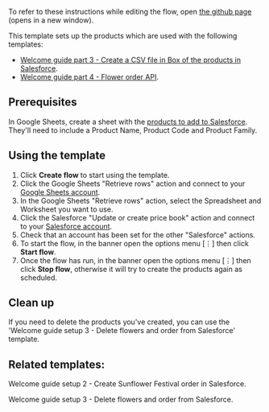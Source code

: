 To refer to these instructions while editing the flow, open [the github page](https://github.com/ot4i/app-connect-templates/blob/master/resources/markdown/Welcome%20guide%20setup%201%20-%20Add%20products%20to%20Salesforce_instructions.md) (opens in a new window).

This template sets up the products which are used with the following templates:
* [Welcome guide part 3 - Create a CSV file in Box of the products in Salesforce](https://github.com/ot4i/app-connect-templates/blob/master/resources/markdown/Welcome%20guide%20part%203%20-%20Create%20a%20CSV%20file%20in%20Box%20of%20the%20products%20in%20Salesforce_instructions.md).
* [Welcome guide part 4 - Flower order API](https://github.com/ot4i/app-connect-templates/blob/master/resources/markdown/Welcome%20guide%20part%204%20-%20Flower%20order%20API_instructions.md).

## Prerequisites

In Google Sheets, create a sheet with the [products to add to Salesforce](https://github.com/ot4i/app-connect-templates/blob/apendrich-welcome-4/resources/markdown/sample/sunflowerFestivalProductsSample.csv). They'll need to include a Product Name, Product Code and Product Family.

## Using the template

1. Click **Create flow** to start using the template.
1. Click the Google Sheets "Retrieve rows" action and connect to your [Google Sheets account](https://developer.ibm.com/integration/docs/app-connect/how-to-guides-for-apps/use-ibm-app-connect-google-sheets/).
1. In the Google Sheets "Retrieve rows" action, select the Spreadsheet and Worksheet you want to use.
1. Click the Salesforce "Update or create price book" action and connect to your [Salesforce account](https://developer.ibm.com/integration/docs/app-connect/how-to-guides-for-apps/use-ibm-app-connect-salesforce/).
1. Check that an account has been set for the other "Salesforce" actions.
1. To start the flow, in the banner open the options menu [&#8942;] then click **Start flow**.
1. Once the flow has run, in the banner open the options menu [&#8942;] then click **Stop flow**, otherwise it will try to create the products again as scheduled.

## Clean up

If you need to delete the products you've created, you can use the 'Welcome guide setup 3 - Delete flowers and order from Salesforce' template.

## Related templates:

Welcome guide setup 2 - Create Sunflower Festival order in Salesforce.

Welcome guide setup 3 - Delete flowers and order from Salesforce.
